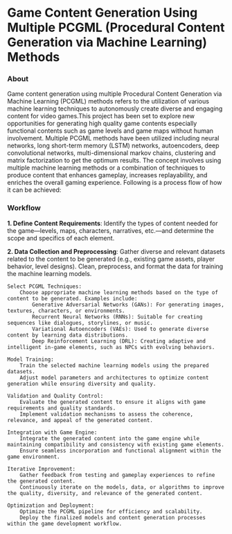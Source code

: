 # Game Content Generation Using Multiple PCGML (Procedural Content Generation via Machine Learning) Methods

### About
Game content generation using multiple Procedural Content Generation via Machine Learning (PCGML) methods refers to the utilization of various machine learning techniques to autonomously create diverse and engaging content for video games.This project has been set to explore new opportunities for generating high quality game contents especially functional contents such as game levels and game maps without human involvement. Multiple PCGML methods have been utilized including neural networks, long short-term memory (LSTM) networks, autoencoders, deep convolutional networks, multi-dimensional markov chains, clustering and matrix factorization to get the optimum results. The concept involves using multiple machine learning methods or a combination of techniques to produce content that enhances gameplay, increases replayability, and enriches the overall gaming experience. Following is a process flow of how it can be achieved:

### Workflow

**1. Define Content Requirements**: Identify the types of content needed for the game—levels, maps, characters, narratives, etc.—and determine the scope and specifics of each element.

**2. Data Collection and Preprocessing**:
        Gather diverse and relevant datasets related to the content to be generated (e.g., existing game assets, player behavior, level designs).
        Clean, preprocess, and format the data for training the machine learning models.

    Select PCGML Techniques:
        Choose appropriate machine learning methods based on the type of content to be generated. Examples include:
            Generative Adversarial Networks (GANs): For generating images, textures, characters, or environments.
            Recurrent Neural Networks (RNNs): Suitable for creating sequences like dialogues, storylines, or music.
            Variational Autoencoders (VAEs): Used to generate diverse content by learning data distributions.
            Deep Reinforcement Learning (DRL): Creating adaptive and intelligent in-game elements, such as NPCs with evolving behaviors.

    Model Training:
        Train the selected machine learning models using the prepared datasets.
        Adjust model parameters and architectures to optimize content generation while ensuring diversity and quality.

    Validation and Quality Control:
        Evaluate the generated content to ensure it aligns with game requirements and quality standards.
        Implement validation mechanisms to assess the coherence, relevance, and appeal of the generated content.

    Integration with Game Engine:
        Integrate the generated content into the game engine while maintaining compatibility and consistency with existing game elements.
        Ensure seamless incorporation and functional alignment within the game environment.

    Iterative Improvement:
        Gather feedback from testing and gameplay experiences to refine the generated content.
        Continuously iterate on the models, data, or algorithms to improve the quality, diversity, and relevance of the generated content.

    Optimization and Deployment:
        Optimize the PCGML pipeline for efficiency and scalability.
        Deploy the finalized models and content generation processes within the game development workflow.
